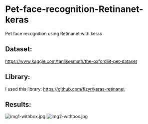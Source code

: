 # Pet-face-recognition-Retinanet-keras
Pet face recognition using Retinanet with keras

## Dataset:
https://www.kaggle.com/tanlikesmath/the-oxfordiiit-pet-dataset

## Library:
I used this library: https://github.com/fizyr/keras-retinanet

## Results:

![img1-withbox.jpg]()
![img2-withbox.jpg]()
